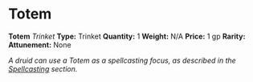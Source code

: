 # Totem

**Totem**
_Trinket_
**Type:** Trinket
**Quantity:** 1
**Weight:** N/A
**Price:** 1 gp
**Rarity:** 
**Attunement:** None

*A druid can use a Totem as a spellcasting focus, as described in the <a href="https://www.dndbeyond.com/compendium/rules/basic-rules/spellcasting#MaterialM">Spellcasting</a> section.*